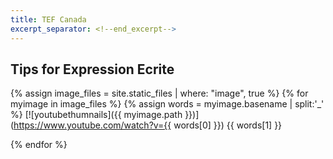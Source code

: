 ```yaml
---
title: TEF Canada
excerpt_separator: <!--end_excerpt-->
---
```


## Tips for Expression Ecrite
<!--end_excerpt-->

{% assign image_files = site.static_files | where: "image", true %}
{% for myimage in image_files %}
  {% assign words = myimage.basename | split:'_' %} 
  [![youtubethumnails]({{ myimage.path }})](https://www.youtube.com/watch?v={{ words[0] }}) {{ words[1] }}
  
{% endfor %}


